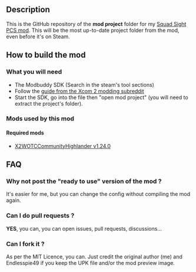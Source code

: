 ## Description

This is the GitHub repository of the **mod project** folder for my [Squad Sight PCS mod](https://steamcommunity.com/sharedfiles/filedetails/2968754968). 
This will be the most up-to-date project folder from the mod, even before it's on Steam.

## How to build the mod

### What you will need

- The Modbuddy SDK (Search in the steam's tool sections)
- Follow the [guide from the Xcom 2 modding subreddit](https://www.reddit.com/r/xcom2mods/wiki/firsttime#wiki_how_to_install_and_set_up_xcom_2_wotc_sdk)
- Start the SDK, go into the file then "open mod project" (you will need to extract the project's folder).

### Mods used by this mod

#### Required mods

- [X2WOTCCommunityHighlander v1.24.0](https://steamcommunity.com/workshop/filedetails/?id=1134256495)

## FAQ

### Why not post the "ready to use" version of the mod ?
It's easier for me, but you can change the config without compiling the mod again.

### Can I do pull requests ?
**YES**, you can, you can open issues, pull requests, discussions...

### Can I fork it ?
As per the MIT Licence, you can. Just credit the original author (me) and Endlesspie49 if you keep the UPK file and/or the mod preview image.
